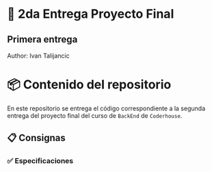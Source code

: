 # 🚀 2da Entrega Proyecto Final
## Primera entrega
Author: Ivan Talijancic

# 📦 Contenido del repositorio
En este repositorio se entrega el código correspondiente a la segunda entrega del proyecto final del curso de `BackEnd` de `Coderhouse`.

## 📋 Consignas


### ✅ Especificaciones